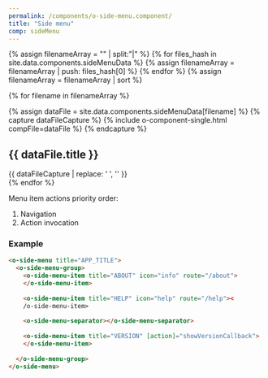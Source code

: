 ```yaml
---
permalink: /components/o-side-menu.component/
title: "Side menu"
comp: sideMenu
---
```


{% assign filenameArray = "" | split:"|"  %} 
{% for files_hash in site.data.components.sideMenuData %}
  {% assign filenameArray = filenameArray | push: files_hash[0] %}
{% endfor %}
{% assign filenameArray = filenameArray | sort %}


{% for filename in filenameArray %}

  {% assign dataFile = site.data.components.sideMenuData[filename] %}
  {% capture dataFileCapture %}
    {% include o-component-single.html compFile=dataFile %}
  {% endcapture %}
  <div class="o-compFile-div">
    <h2 class="">{{ dataFile.title }}</h2>
    {{ dataFileCapture | replace: '    ', '' }}
  </div>
{% endfor %}

Menu item actions priority order:

1. Navigation
2. Action invocation


<h3 class="grey-color">Example</h3>

```html
<o-side-menu title="APP_TITLE">
  <o-side-menu-group>
    <o-side-menu-item title="ABOUT" icon="info" route="/about">
    </o-side-menu-item>
    
    <o-side-menu-item title="HELP" icon="help" route="/help"><
    /o-side-menu-item>
    
    <o-side-menu-separator></o-side-menu-separator>
    
    <o-side-menu-item title="VERSION" [action]="showVersionCallback">
    </o-side-menu-item>
    
  </o-side-menu-group>
</o-side-menu>
```